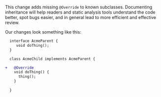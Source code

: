 This change adds missing `@Override` to known subclasses. Documenting inheritance will help readers and static analysis tools understand the code better, spot bugs easier, and in general lead to more efficient and effective review.

Our changes look something like this:

```diff
  interface AcmeParent {
     void doThing();
  } 

  class AcmeChild implements AcmeParent {

+   @Override
    void doThing() {
      thing();
    }
    
  }
```
